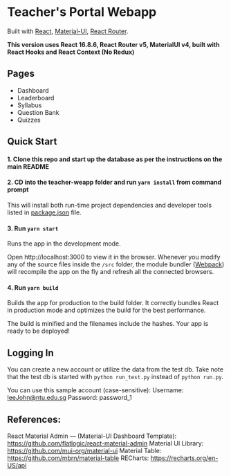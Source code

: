 # Teacher's Portal Webapp

Built with [React](https://facebook.github.io/react/), [Material-UI](https://material-ui.com), [React Router](https://reacttraining.com/react-router/).

**This version uses React 16.8.6, React Router v5, MaterialUI v4, built with React Hooks and React Context (No Redux)**

## Pages

- Dashboard
- Leaderboard
- Syllabus
- Question Bank
- Quizzes

## Quick Start

#### 1. Clone this repo and start up the database as per the instructions on the main README

#### 2. CD into the teacher-weapp folder and run `yarn install` from command prompt

This will install both run-time project dependencies and developer tools listed
in [package.json](package.json) file.

#### 3. Run `yarn start`

Runs the app in the development mode.

Open http://localhost:3000 to view it in the browser. Whenever you modify any of the source files inside the `/src` folder,
the module bundler ([Webpack](http://webpack.github.io/)) will recompile the
app on the fly and refresh all the connected browsers.

#### 4. Run `yarn build`

Builds the app for production to the build folder.
It correctly bundles React in production mode and optimizes the build for the best performance.

The build is minified and the filenames include the hashes.
Your app is ready to be deployed!

## Logging In
You can create a new account or utilize the data from the test db. Take note that the test db is started with ```python run_test.py``` instead of ```python run.py```.

You can use this sample account (case-sensitive):
Username: leeJohn@ntu.edu.sg
Password: password_1

## References:
React Material Admin — (Material-UI Dashboard Template): https://github.com/flatlogic/react-material-admin
Material UI Library: https://github.com/mui-org/material-ui
Material Table: https://github.com/mbrn/material-table
RECharts: https://recharts.org/en-US/api
